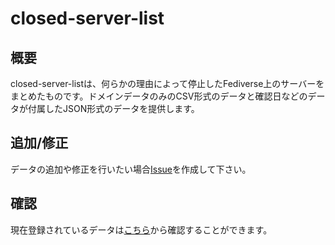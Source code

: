 # closed-server-list

## 概要
closed-server-listは、何らかの理由によって停止したFediverse上のサーバーをまとめたものです。ドメインデータのみのCSV形式のデータと確認日などのデータが付属したJSON形式のデータを提供します。

## 追加/修正
データの追加や修正を行いたい場合[Issue](https://github.com/meziro039/closed-server-list/issues/new?assignees=&labels=&template=add-closed-server.md)を作成して下さい。

## 確認
現在登録されているデータは[こちら](https://meziro039.github.io/closed-server-list/)から確認することができます。